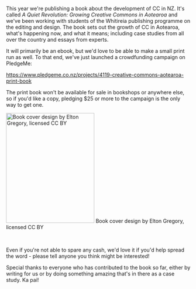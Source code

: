 <html><body><div>



This year we're publishing a book about the development of CC in NZ. It's called <i>A Quiet Revolution: Growing Creative Commons in Aotearoa</i> and we've been working with students of the Whitireia publishing programme on the editing and design. The book sets out the growth of CC in Aotearoa, what's happening now, and what it means; including case studies from all over the country and essays from experts.



It will primarily be an ebook, but we'd love to be able to make a small print run as well. To that end, we've just launched a crowdfunding campaign on PledgeMe:



<a href="https://www.pledgeme.co.nz/projects/4119-creative-commons-aotearoa-print-book" target="_blank">https://www.pledgeme.co.nz/projects/4119-creative-commons-aotearoa-print-book</a>



The print book won't be available for sale in bookshops or anywhere else, so if you'd like a copy, pledging $25 or more to the campaign is the only way to get one.



<a href="http://creativecommons.org.nz/wp-content/uploads/2015/10/CC.jpg"><img class="size-medium wp-image-7163" src="http://creativecommons.org.nz/wp-content/uploads/2015/10/CC-241x300.jpg" alt="Book cover design by Elton Gregory, licensed CC BY" width="241" height="300"></a> Book cover design by Elton Gregory, licensed CC BY



 



Even if you're not able to spare any cash, we'd love it if you'd help spread the word - please tell anyone you think might be interested!



Special thanks to everyone who has contributed to the book so far, either by writing for us or by doing something amazing that's in there as a case study. Ka pai!



</div></body></html>